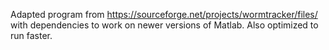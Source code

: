 Adapted program from 
https://sourceforge.net/projects/wormtracker/files/ with dependencies to work on newer versions of Matlab. Also optimized to run faster.
